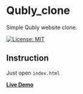 # Qubly_clone
Simple Qubly website clone.

[![License: MIT](https://img.shields.io/badge/License-MIT-yellow.svg)](https://opensource.org/licenses/MIT)

## Instruction
Just open `index.html`


**[Live Demo](https://capwan.github.io/Qubly_clone/)**
